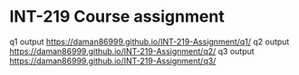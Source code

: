 # INT-219 Course assignment

q1 output https://daman86999.github.io/INT-219-Assignment/q1/
q2 output https://daman86999.github.io/INT-219-Assignment/q2/
q3 output https://daman86999.github.io/INT-219-Assignment/q3/
